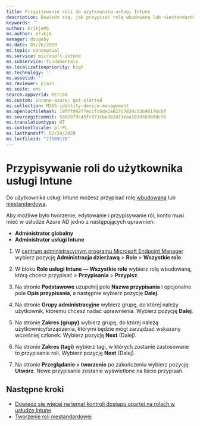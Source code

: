 ```yaml
---
title: Przypisywanie roli do użytkownika usługi Intune
description: Dowiedz się, jak przypisać rolę wbudowaną lub niestandardową do użytkownika w usłudze Microsoft Intune.
keywords: ''
author: ErikjeMS
ms.author: erikje
manager: dougeby
ms.date: 03/26/2019
ms.topic: conceptual
ms.service: microsoft-intune
ms.subservice: fundamentals
ms.localizationpriority: high
ms.technology: ''
ms.assetid: ''
ms.reviewer: pjain
ms.suite: ems
search.appverid: MET150
ms.custom: intune-azure; get-started
ms.collection: M365-identity-device-management
ms.openlocfilehash: 19fff092f7eccfc6de2a027c7834c52698176cbf
ms.sourcegitcommit: 5881979c45fc973cba382413eaa193d369b8dcf6
ms.translationtype: HT
ms.contentlocale: pl-PL
ms.lasthandoff: 02/24/2020
ms.locfileid: "77569170"
---
```

# <a name="assign-a-role-to-an-intune-user"></a>Przypisywanie roli do użytkownika usługi Intune

Do użytkownika usługi Intune możesz przypisać rolę [wbudowaną](role-based-access-control.md#built-in-roles) lub [niestandardową](create-custom-role.md).

Aby możliwe było tworzenie, edytowanie i przypisywanie ról, konto musi mieć w usłudze Azure AD jedno z następujących uprawnień:
- **Administrator globalny**
- **Administrator usługi Intune**

1. W [centrum administracyjnym programu Microsoft Endpoint Manager](https://go.microsoft.com/fwlink/?linkid=2109431) wybierz pozycję **Administracja dzierżawą** > **Role** > **Wszystkie role**.

2. W bloku **Role usługi Intune — Wszystkie role** wybierz rolę wbudowaną, którą chcesz przypisać > **Przypisania** > **Przypisz**.

5. Na stronie **Podstawowe** uzupełnij pole **Nazwa przypisania** i opcjonalne pole **Opis przypisania**, a następnie wybierz pozycję **Dalej**.

6. Na stronie **Grupy administracyjne** wybierz grupę, do której należy użytkownik, któremu chcesz nadać uprawnienia. Wybierz pozycję **Dalej**.

7. Na stronie **Zakres (grupy)** wybierz grupę, do której należą użytkownicy/urządzenia, którymi będzie mógł zarządzać wskazany wcześniej członek. Wybierz pozycję **Next** (Dalej).

8. Na stronie **Zakres (tagi)** wybierz tagi, w których zostanie zastosowane to przypisanie roli. Wybierz pozycję **Next** (Dalej).

9. Na stronie **Przeglądanie + tworzenie** po zakończeniu wybierz pozycję **Utwórz**. Nowe przypisanie zostanie wyświetlone na liście przypisań.

## <a name="next-steps"></a>Następne kroki
- [Dowiedz się więcej na temat kontroli dostępu opartej na rolach w usłudze Intune](role-based-access-control.md)
- [Tworzenie roli niestandardowej](create-custom-role.md)


